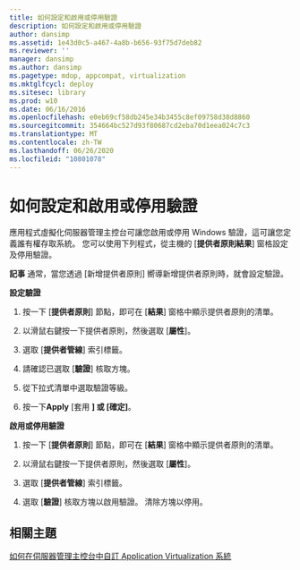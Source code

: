 ```yaml
---
title: 如何設定和啟用或停用驗證
description: 如何設定和啟用或停用驗證
author: dansimp
ms.assetid: 1e43d0c5-a467-4a8b-b656-93f75d7deb82
ms.reviewer: ''
manager: dansimp
ms.author: dansimp
ms.pagetype: mdop, appcompat, virtualization
ms.mktglfcycl: deploy
ms.sitesec: library
ms.prod: w10
ms.date: 06/16/2016
ms.openlocfilehash: e0eb69cf58db245e34b3455c8ef09758d38d8860
ms.sourcegitcommit: 354664bc527d93f80687cd2eba70d1eea024c7c3
ms.translationtype: MT
ms.contentlocale: zh-TW
ms.lasthandoff: 06/26/2020
ms.locfileid: "10801078"
---
```

# 如何設定和啟用或停用驗證


應用程式虛擬化伺服器管理主控台可讓您啟用或停用 Windows 驗證，這可讓您定義誰有權存取系統。 您可以使用下列程式，從主機的 [**提供者原則結果**] 窗格設定及停用驗證。

**記事** 通常，當您透過 [新增提供者原則] 嚮導新增提供者原則時，就會設定驗證。

 

**設定驗證**

1.  按一下 [**提供者原則**] 節點，即可在 [**結果**] 窗格中顯示提供者原則的清單。

2.  以滑鼠右鍵按一下提供者原則，然後選取 [**屬性**]。

3.  選取 [**提供者管線**] 索引標籤。

4.  請確認已選取 [**驗證**] 核取方塊。

5.  從下拉式清單中選取驗證等級。

6.  按一下**Apply** [套用 **] 或 [確定]**。

**啟用或停用驗證**

1.  按一下 [**提供者原則**] 節點，即可在 [**結果**] 窗格中顯示提供者原則的清單。

2.  以滑鼠右鍵按一下提供者原則，然後選取 [**屬性**]。

3.  選取 [**提供者管線**] 索引標籤。

4.  選取 [**驗證**] 核取方塊以啟用驗證。 清除方塊以停用。

## 相關主題


[如何在伺服器管理主控台中自訂 Application Virtualization 系統](how-to-customize-an-application-virtualization-system-in-the-server-management-console.md)

 

 





